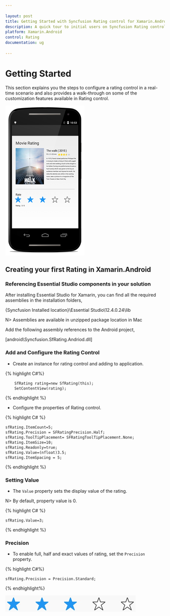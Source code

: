 ```yaml
---

layout: post
title: Getting Started with Syncfusion Rating control for Xamarin.Android
description: A quick tour to initial users on Syncfusion Rating control for Xamarin.Android platform
platform: Xamarin.Android
control: Rating
documentation: ug

---
```


# Getting Started

This section explains you the steps to configure a rating control in a real-time scenario and also provides a walk-through on some of the customization features available in Rating control.

![](images/gettingstarted.png)

## Creating your first Rating in Xamarin.Android

### Referencing Essential Studio components in your solution

After installing Essential Studio for Xamarin, you can find all the required assemblies in the installation folders,

{Syncfusion Installed location}\Essential Studio\12.4.0.24\lib

N> Assemblies are available in unzipped package location in Mac

Add the following assembly references to the Android project,

[android\Syncfusion.SfRating.Andriod.dll]

### Add and Configure the Rating Control

* Create an instance for rating control and adding to application.

{% highlight C#%}

		SfRating rating=new SfRating(this);
		SetContentView(rating);
	
{% endhighlight %}

* Configure the properties of Rating control.

{% highlight C# %}

	sfRating.ItemCount=5;
	sfRating.Precision = SFRatingPrecision.Half;
	sfRating.ToolTipPlacement= SFRatingToolTipPlacement.None;
	sfRating.ItemSize=10;
	sfRating.Readonly=true;
	sfRating.Value=(nfloat)3.5;
	sfRating.ItemSpacing = 5;

{% endhighlight %}

### Setting Value

* The `Value` property sets the display value of the rating. 

N> By default, property value is 0.

{% highlight C# %}

    sfRating.Value=3;

{% endhighlight %}

### Precision

* To enable full, half and exact values of rating, set the `Precision` property.

{% highlight C#%}

    sfRating.Precision = Precision.Standard;

{% endhighlight%}

![](images/standard.jpg)


